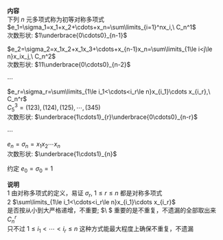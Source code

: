 **内容**    
下列 $n$ 元多项式称为初等对称多项式    
 $e_1=\sigma_1=x_1+x_2+\cdots+x_n=\sum\limits_{i=1}^nx_i,\ C_n^1$     
次数形状:  $1\underbrace{0\cdots0}_{n-1}$     
    
 $e_2=\sigma_2=x_1x_2+x_1x_3+\cdots+x_{n-1}x_n=\sum\limits_{1\le i<j\le n}x_ix_j,\ C_n^2$     
次数形状:  $11\underbrace{0\cdots0}_{n-2}$     
    
 $\cdots$     
    
 $e_r=\sigma_r=\sum\limits_{1\le i_1<\cdots<i_r\le n}x_{i_1}\cdots x_{i_r},\ C_n^r$     
 $C_5^3=(123),(124),(125),\cdots,(345)$     
次数形状:  $\underbrace{1\cdots1}_{r}\underbrace{0\cdots0}_{n-r}$     
    
 $\cdots$     
    
 $e_n=\sigma_n=x_1x_2\cdots x_n$     
次数形状:  $\underbrace{1\cdots1}_{n}$     
    
约定 $e_0=\sigma_0=1$     
    
**说明**    
1 由对称多项式的定义，易证 $\sigma_r,\ 1\le r\le n$ 都是对称多项式    
2  $\sum\limits_{1\le i_1<\cdots<i_r\le n}x_{i_1}\cdots x_{i_r}$     
是否按从小到大严格递增，不重要; $\ $  重要的是不重复，不遗漏的全部取出来 $C_n^r$     
只不过 $1\le i_1<\cdots<i_r\le n$ 这种方式能最大程度上确保不重复，不遗漏    
